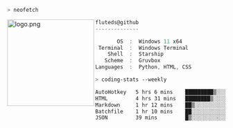 ```zsh
> neofetch
```

<!--img align="left" src="https://github.com/fluteds.png" alt="logo.png" width="200"/>-->
<img align="left" src="https://external-content.duckduckgo.com/iu/?u=https%3A%2F%2F78.media.tumblr.com%2F975fca5f82161b190efdcaa05ffbd4ec%2Ftumblr_p6q6m9TJF01x3p3jmo1_500.png&f=1&nofb=1" alt="logo.png" width="200"/>

```csharp
fluteds@github
--------------

       OS  :  Windows 11 x64
 Terminal  :  Windows Terminal
    Shell  :  Starship
   Scheme  :  Gruvbox
Languages  :  Python, HTML, CSS
```

```zsh
> coding-stats --weekly
```

<!--START_SECTION:waka-->

```txt
AutoHotkey   5 hrs 6 mins    █████████▒░░░░░░░░░░░░░░░   37.68 %
HTML         4 hrs 31 mins   ████████▒░░░░░░░░░░░░░░░░   33.36 %
Markdown     1 hr 12 mins    ██▒░░░░░░░░░░░░░░░░░░░░░░   08.92 %
Batchfile    1 hr 10 mins    ██░░░░░░░░░░░░░░░░░░░░░░░   08.65 %
JSON         39 mins         █▒░░░░░░░░░░░░░░░░░░░░░░░   04.86 %
```

<!--END_SECTION:waka-->
